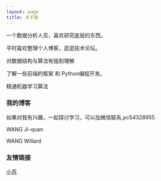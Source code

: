 ```yaml
---
layout: page
title: 关于我 
---
```


一个数据分析人员，喜欢研究底层的东西。

<p>
平时喜欢整理个人博客，逛逛技术论坛。
<p>
对数据结构与算法有独到理解
<p>
了解一些前端的框架 和 Python编程开发。
<p>
精通机器学习算法


<p>
<h3> 我的博客 </h3>  
如果对我有兴趣，一起探讨学习，可以加微信联系,pc54328955
<p>
WANG Ji-quan
<p>
WANG Willard


<h3>友情链接</h3>

[小苏](https://subaobaos.github.io/)






